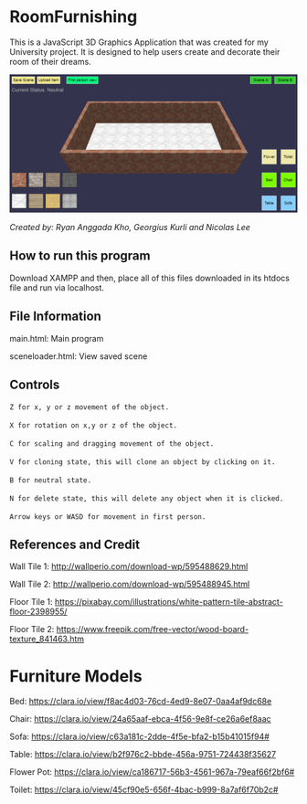 # RoomFurnishing

This is a JavaScript 3D Graphics Application that was created for my University project. It is designed to help users create and decorate their room of their dreams.

<img src="roomPreview.png">

<i>Created by: Ryan Anggada Kho, Georgius Kurli and Nicolas Lee</i>

## How to run this program

Download XAMPP and then, place all of this files downloaded in its htdocs file and run via localhost.

## File Information

main.html: Main program

sceneloader.html: View saved scene

## Controls

```
Z for x, y or z movement of the object.

X for rotation on x,y or z of the object.

C for scaling and dragging movement of the object.

V for cloning state, this will clone an object by clicking on it.

B for neutral state.

N for delete state, this will delete any object when it is clicked.

Arrow keys or WASD for movement in first person.
```

## References and Credit

Wall Tile 1: http://wallperio.com/download-wp/595488629.html

Wall Tile 2: http://wallperio.com/download-wp/595488945.html

Floor Tile 1: https://pixabay.com/illustrations/white-pattern-tile-abstract-floor-2398955/

Floor Tile 2: https://www.freepik.com/free-vector/wood-board-texture_841463.htm
 
# Furniture Models

Bed: https://clara.io/view/f8ac4d03-76cd-4ed9-8e07-0aa4af9dc68e

Chair: https://clara.io/view/24a65aaf-ebca-4f56-9e8f-ce26a6ef8aac

Sofa: https://clara.io/view/c63a181c-2dde-4f5e-bfa2-b15b41015f94#

Table: https://clara.io/view/b2f976c2-bbde-456a-9751-724438f35627 

Flower Pot: https://clara.io/view/ca186717-56b3-4561-967a-79eaf66f2bf6# 

Toilet: https://clara.io/view/45cf90e5-656f-4bac-b999-8a7af6f70b2c#
